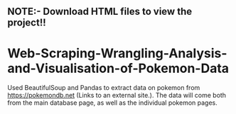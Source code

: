 ## NOTE:- Download HTML files to view the project!!

# Web-Scraping-Wrangling-Analysis-and-Visualisation-of-Pokemon-Data

Used BeautifulSoup and Pandas to extract data on pokemon from https://pokemondb.net (Links to an external site.). The data will come both from the main database page, as well as the individual pokemon pages.
